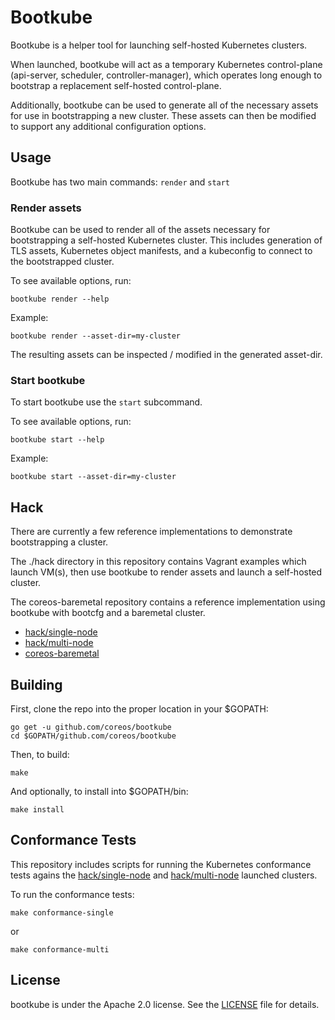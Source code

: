 # Bootkube

Bootkube is a helper tool for launching self-hosted Kubernetes clusters.

When launched, bootkube will act as a temporary Kubernetes control-plane (api-server, scheduler, controller-manager), which operates long enough to bootstrap a replacement self-hosted control-plane.

Additionally, bootkube can be used to generate all of the necessary assets for use in bootstrapping a new cluster. These assets can then be modified to support any additional configuration options.

## Usage

Bootkube has two main commands: `render` and `start`

### Render assets

Bootkube can be used to render all of the assets necessary for bootstrapping a self-hosted Kubernetes cluster. This includes generation of TLS assets, Kubernetes object manifests, and a kubeconfig to connect to the bootstrapped cluster.

To see available options, run:

```
bootkube render --help
```

Example:

```
bootkube render --asset-dir=my-cluster
```

The resulting assets can be inspected / modified in the generated asset-dir.

### Start bootkube

To start bootkube use the `start` subcommand.

To see available options, run:

```
bootkube start --help
```

Example:

```
bootkube start --asset-dir=my-cluster
```

## Hack

There are currently a few reference implementations to demonstrate bootstrapping a cluster.

The ./hack directory in this repository contains Vagrant examples which launch VM(s), then use bootkube to render assets and launch a self-hosted cluster.

The coreos-baremetal repository contains a reference implementation using bootkube with bootcfg and a baremetal cluster.

* [hack/single-node](hack/single-node/README.md)
* [hack/multi-node](hack/multi-node/README.md)
* [coreos-baremetal](https://github.com/coreos/coreos-baremetal/blob/master/Documentation/bootkube.md)

## Building

First, clone the repo into the proper location in your $GOPATH:

```
go get -u github.com/coreos/bootkube
cd $GOPATH/github.com/coreos/bootkube
```

Then, to build:

```
make
```

And optionally, to install into $GOPATH/bin:

```
make install
```

## Conformance Tests

This repository includes scripts for running the Kubernetes conformance tests agains the [hack/single-node](hack/single-node) and [hack/multi-node](hack/multi-node) launched clusters.

To run the conformance tests:

```
make conformance-single
```

or

```
make conformance-multi
```

## License

bootkube is under the Apache 2.0 license. See the [LICENSE](LICENSE) file for details.
